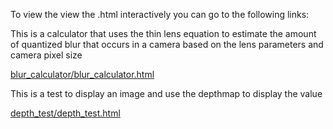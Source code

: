 To view the view the .html interactively you can go to the following links:

This is a calculator that uses the thin lens equation to estimate the amount of quantized blur that occurs in a camera based on the lens parameters and camera pixel size

[blur_calculator/blur_calculator.html](https://davemers0160.github.io/dfd/common/python/blur_calculator/blur_calculator.html)

This is a test to display an image and use the depthmap to display the value

[depth_test/depth_test.html](https://davemers0160.github.io/dfd/common/python/depth_test/depth_test.html)
